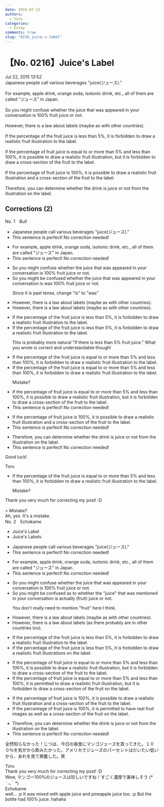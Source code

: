 ```yaml
---
date: 2015-07-22
authors:
  - toru
categories:
  - Essay
comments: true
slug: "0216_juice-s-label"
---
```


# 【No. 0216】Juice's Label
<div class="date">Jul 22, 2015 13:52</div>
<div id="post"><div id="body_show_ori">
Japanese people call various beverages "juice(ジュース)."<br/><br/>For example, apple drink, orange soda, isotonic drink, etc., all of them are called "ジュース" in Japan.<br/><br/>So you might confuse whether the juice that was appeared in your conversation is 100% fruit juice or not.<br/><br/>However, there is a law about labels (maybe as with other countries).<br/><br/>If the percentage of the fruit juice is less than 5%, it is forbidden to draw a realistic fruit illustration to the label.<br/><br/>If the percentage of fruit juice is equal to or more than 5% and less than 100%, it is possible to draw a realistic fruit illustration, but it is forbidden to draw a cross-section of the fruit to the label.<br/><br/>If the percentage of fruit juice is 100%, it is possible to draw a realistic fruit illustration and a cross-section of the fruit to the label.<br/><br/>Therefore, you can determine whether the drink is juice or not from the illustration on the label.
</div></div>

<!-- more -->


## Corrections (2)
<div id="block"><div class="first_name"> No. 1　<span class="just_name">Bull</span></div><div id="block2">
<ul class="correction_field">
<li class="incorrect">Japanese people call various beverages "juice(ジュース)."</li>
<li class="corrected perfect">This sentence is perfect! No correction needed!</li>
</ul>
<ul class="correction_field">
<li class="incorrect">For example, apple drink, orange soda, isotonic drink, etc., all of them are called "ジュース" in Japan.</li>
<li class="corrected perfect">This sentence is perfect! No correction needed!</li>
</ul>
<ul class="correction_field">
<li class="incorrect">So you might confuse whether the juice that was appeared in your conversation is 100% fruit juice or not.</li>
<li class="corrected correct">
So you might <span class="f_blue">be</span> confuse<span class="f_blue">d</span> whether the juice that <span class="sline">was</span> appeared in your conversation <span class="sline">is</span> <span class="f_blue">was</span> 100% fruit juice or not.
<p class="correction_comment">Since it is past tense, change "is" to "was"</p>
</li>
</ul>
<ul class="correction_field">
<li class="incorrect">However, there is a law about labels (maybe as with other countries).</li>
<li class="corrected correct">
However, there is a law about labels (maybe as with other countries).
</li>
</ul>
<ul class="correction_field">
<li class="incorrect">If the percentage of the fruit juice is less than 5%, it is forbidden to draw a realistic fruit illustration to the label.</li>
<li class="corrected correct">
If the percentage of the fruit juice is less than 5%, it is forbidden to draw a realistic fruit illustration to the label.
<p class="correction_comment">This is probably more natural "If there is less than 5% fruit juice." What you wrote is correct and understandable though!</p>
</li>
</ul>
<ul class="correction_field">
<li class="incorrect">If the percentage of the fruit juice is equal to or more than 5% and less than 100%, it is forbidden to draw a realistic fruit illustration to the label.</li>
<li class="corrected correct">
If the percentage of the fruit juice is equal to or more than 5% and less than 100%, it is forbidden to draw a realistic fruit illustration to the label.
<p class="correction_comment">Mistake?</p>
</li>
</ul>
<ul class="correction_field">
<li class="incorrect">If the percentage of fruit juice is equal to or more than 5% and less than 100%, it is possible to draw a realistic fruit illustration, but it is forbidden to draw a cross-section of the fruit to the label.</li>
<li class="corrected perfect">This sentence is perfect! No correction needed!</li>
</ul>
<ul class="correction_field">
<li class="incorrect">If the percentage of fruit juice is 100%, it is possible to draw a realistic fruit illustration and a cross-section of the fruit to the label.</li>
<li class="corrected perfect">This sentence is perfect! No correction needed!</li>
</ul>
<ul class="correction_field">
<li class="incorrect">Therefore, you can determine whether the drink is juice or not from the illustration on the label.</li>
<li class="corrected perfect">This sentence is perfect! No correction needed!</li>
</ul>
<p class="comment_small">
 Good luck!
</p>

</div><div class="name"><span class="just_name">Toru</span><br><div class="quote_field"><ul class="correction_field">
<li class="corrected correct">
If the percentage of the fruit juice is equal to or more than 5% and less than 100%, it is forbidden to draw a realistic fruit illustration to the label.
<p class="correction_comment">
Mistake?
</p>
</li>
</ul></div>
Thank you very much for correcting my post! :D<br/><br/>&gt; Mistake?<br/>Ah, yes. It's a mistake.
</div>
</div>
<div id="block"><div class="first_name"> No. 2　<span class="just_name">Echokame</span></div><div id="block2">
<ul class="correction_field">
<li class="incorrect">Juice's Label</li>
<li class="corrected correct">
Juice<span class="sline"><span class="f_red">'s</span></span> Label<span class="f_red">s</span>
</li>
</ul>
<ul class="correction_field">
<li class="incorrect">Japanese people call various beverages "juice(ジュース)."</li>
<li class="corrected perfect">This sentence is perfect! No correction needed!</li>
</ul>
<ul class="correction_field">
<li class="incorrect">For example, apple drink, orange soda, isotonic drink, etc., all of them are called "ジュース" in Japan.</li>
<li class="corrected perfect">This sentence is perfect! No correction needed!</li>
</ul>
<ul class="correction_field">
<li class="incorrect">So you might confuse whether the juice that was appeared in your conversation is 100% fruit juice or not.</li>
<li class="corrected correct">
So you might <span class="f_red">be </span>confuse<span class="f_red">d as to</span> whether the <span class="f_red">"</span>juice<span class="f_red">"</span> that was <span class="f_red">mentioned</span> in your conversation is <span class="f_red">actually</span> <span class="f_red">(</span>fruit<span class="f_red">)</span> juice or not.
<p class="correction_comment">You don't really need to mention "fruit" here I think.</p>
</li>
</ul>
<ul class="correction_field">
<li class="incorrect">However, there is a law about labels (maybe as with other countries).</li>
<li class="corrected correct">
However, there is a law about labels (as<span class="f_red"> there probably are in</span> other countries <span class="f_red">too</span>).
</li>
</ul>
<ul class="correction_field">
<li class="incorrect">If the percentage of the fruit juice is less than 5%, it is forbidden to draw a realistic fruit illustration to the label.</li>
<li class="corrected correct">
If the percentage of the fruit juice is less than 5%, it is forbidden to draw <span class="f_red"><span class="sline">a</span></span> realistic fruit illustration<span class="f_red">s</span> <span class="f_red">on</span> the label.
</li>
</ul>
<ul class="correction_field">
<li class="incorrect">If the percentage of fruit juice is equal to or more than 5% and less than 100%, it is possible to draw a realistic fruit illustration, but it is forbidden to draw a cross-section of the fruit to the label.</li>
<li class="corrected correct">
If the percentage of fruit juice is equal to or more than 5% and less than 100%, it is p<span class="f_red">ermitted </span>to draw <span class="f_red"><span class="sline">a </span></span>real<span class="f_red"><span class="sline">istic</span></span> fruit <span class="f_red"><span class="sline">illustration</span></span>, but it is forbidden to draw a cross-section of the fruit <span class="f_red">on</span> the label.
</li>
</ul>
<ul class="correction_field">
<li class="incorrect">If the percentage of fruit juice is 100%, it is possible to draw a realistic fruit illustration and a cross-section of the fruit to the label.</li>
<li class="corrected correct">
If the percentage of fruit juice is 100%, it is p<span class="f_red">ermitted</span> to <span class="f_red">have real</span> fruit <span class="f_red">images</span> a<span class="f_red">s well </span>a<span class="f_red">s a</span> cross-section of the fruit <span class="f_red">on </span>the label.
</li>
</ul>
<ul class="correction_field">
<li class="incorrect">Therefore, you can determine whether the drink is juice or not from the illustration on the label.</li>
<li class="corrected perfect">This sentence is perfect! No correction needed!</li>
</ul>
<p class="comment_small">
 全然知らなかった！じつは、今日の昼食にマンゴジューズを買ってきた。１００％を気がから飲みたかった。アメリカでジューズのパーセントはだいたい低いから、あれを見て興奮した。笑
 <br/>
</p>

</div><div class="name"><span class="just_name">Toru</span><br>
Thank you very much for correcting my post! :D<br/>Wow, マンゴー100%のジュースは珍しいですね！すごく濃厚で美味しそう (*´﹃｀*)
</div>
<div class="name"><span class="just_name">Echokame</span><br>
well... :p It was mixed with apple juice and pineapple juice too. :p But the bottle had 100% juice. hahaha
</div>
</div>
